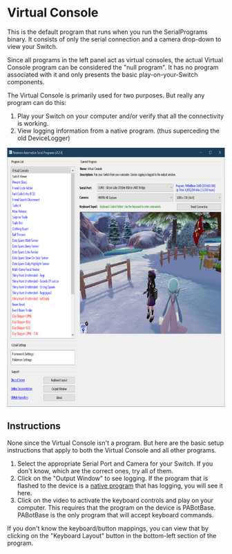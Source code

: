 # Virtual Console

This is the default program that runs when you run the SerialPrograms binary. It consists of only the serial connection and a camera drop-down to view your Switch.

Since all programs in the left panel act as virtual consoles, the actual Virtual Console program can be considered the "null program". It has no program associated with it and only presents the basic play-on-your-Switch components.

The Virtual Console is primarily used for two purposes. But really any program can do this:

1. Play your Switch on your computer and/or verify that all the connectivity is working.
2. View logging information from a native program. (thus superceding the old DeviceLogger)

<img src="images/virtual-console.png" height="600">

## Instructions

None since the Virtual Console isn't a program. But here are the basic setup instructions that apply to both the Virtual Console and all other programs.

1. Select the appropriate Serial Port and Camera for your Switch. If you don't know, which are the correct ones, try all of them.
2. Click on the "Output Window" to see logging. If the program that is flashed to the device is a [native program](../ProgramList.md#native-programs) that has logging, you will see it here.
3. Click on the video to activate the keyboard controls and play on your computer. This requires that the program on the device is PABotBase. PABotBase is the only program that will accept keyboard commands.

If you don't know the keyboard/button mappings, you can view that by clicking on the "Keyboard Layout" button in the bottom-left section of the program.


